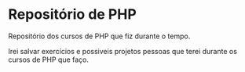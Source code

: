 # Repositório de PHP
 Repositório dos cursos de PHP que fiz durante o tempo.
 
 Irei salvar exercícios e possiveis projetos pessoas que terei durante os cursos de PHP que faço.
